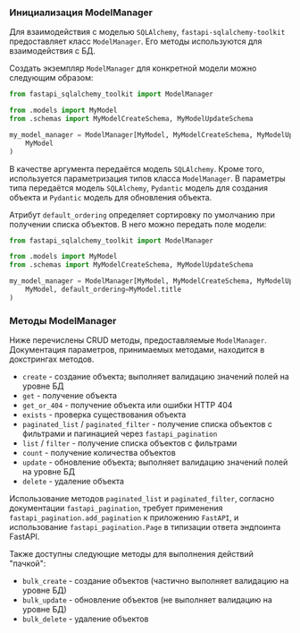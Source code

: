### Инициализация ModelManager

Для взаимодействия с моделью `SQLAlchemy`, `fastapi-sqlalchemy-toolkit` предоставляет
класс `ModelManager`. Его методы используются для взаимодействия с БД.

Создать экземпляр `ModelManager` для конкретной модели можно следующим образом:

```python
from fastapi_sqlalchemy_toolkit import ModelManager

from .models import MyModel
from .schemas import MyModelCreateSchema, MyModelUpdateSchema

my_model_manager = ModelManager[MyModel, MyModelCreateSchema, MyModelUpdateSchema](
    MyModel
)
```

В качестве аргумента передаётся модель `SQLAlchemy`. Кроме того, используется параметризация типов 
класса `ModelManager`. В параметры типа передаётся модель `SQLAlchemy`, `Pydantic` модель для
создания объекта и `Pydantic` модель для обновления объекта.

Атрибут `default_ordering` определяет сортировку по умолчанию при получении списка объектов.
В него можно передать поле модели:

```python
from fastapi_sqlalchemy_toolkit import ModelManager

from .models import MyModel
from .schemas import MyModelCreateSchema, MyModelUpdateSchema

my_model_manager = ModelManager[MyModel, MyModelCreateSchema, MyModelUpdateSchema](
    MyModel, default_ordering=MyModel.title
)
```

### Методы ModelManager

Ниже перечислены CRUD методы, предоставляемые `ModelManager`.
Документация параметров, принимаемых методами, находится в докстрингах методов.

- `create` - создание объекта; выполняет валидацию значений полей на уровне БД
- `get` - получение объекта
- `get_or_404` - получение объекта или ошибки HTTP 404
- `exists` - проверка существования объекта
- `paginated_list` / `paginated_filter` - получение списка объектов с фильтрами и пагинацией через `fastapi_pagination`
- `list` / `filter` - получение списка объектов с фильтрами
- `count` - получение количества объектов
- `update` - обновление объекта; выполняет валидацию значений полей на уровне БД
- `delete` - удаление объекта

Использование методов `paginated_list` и `paginated_filter`, согласно документации 
`fastapi_pagination`, требует применения `fastapi_pagination.add_pagination`
к приложению `FastAPI`, и использование `fastapi_pagination.Page` в типизации ответа
эндпоинта FastAPI.

Также доступны следующие методы для выполнения действий "пачкой":

- `bulk_create` - создание объектов (частично выполняет валидацию на уровне БД)
- `bulk_update` - обновление объектов (не выполняет валидацию на уровне БД)
- `bulk_delete` - удаление объектов
